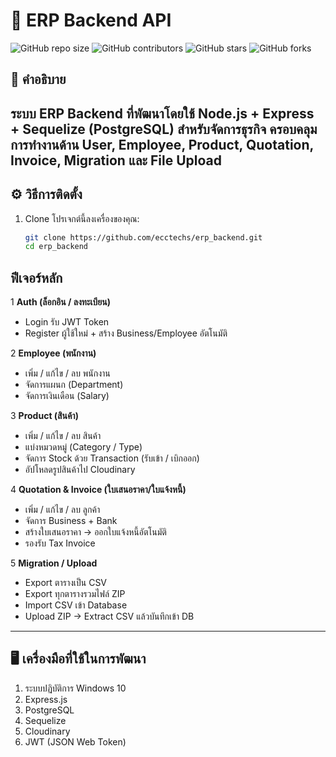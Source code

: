 # 🚀 ERP Backend API

![GitHub repo size](https://img.shields.io/github/repo-size/username/repo-name)
![GitHub contributors](https://img.shields.io/github/contributors/username/repo-name)
![GitHub stars](https://img.shields.io/github/stars/username/repo-name?style=social)
![GitHub forks](https://img.shields.io/github/forks/username/repo-name?style=social)

## 📖 คำอธิบาย

ระบบ ERP Backend ที่พัฒนาโดยใช้ Node.js + Express + Sequelize (PostgreSQL) สำหรับจัดการธุรกิจ ครอบคลุมการทำงานด้าน User, Employee, Product, Quotation, Invoice, Migration และ File Upload
---

## ⚙️ วิธีการติดตั้ง

1. Clone โปรเจกต์นี้ลงเครื่องของคุณ:
   ```bash 
   git clone https://github.com/ecctechs/erp_backend.git
   cd erp_backend


## ฟีเจอร์หลัก

  1 **Auth (ล็อกอิน / ลงทะเบียน)**  
  - Login รับ JWT Token  
  - Register ผู้ใช้ใหม่ + สร้าง Business/Employee อัตโนมัติ  

  2 **Employee (พนักงาน)**  
  - เพิ่ม / แก้ไข / ลบ พนักงาน  
  - จัดการแผนก (Department)  
  - จัดการเงินเดือน (Salary)  

  3 **Product (สินค้า)**  
  - เพิ่ม / แก้ไข / ลบ สินค้า  
  - แบ่งหมวดหมู่ (Category / Type)  
  - จัดการ Stock ด้วย Transaction (รับเข้า / เบิกออก)  
  - อัปโหลดรูปสินค้าไป Cloudinary  

  4 **Quotation & Invoice (ใบเสนอราคา/ใบแจ้งหนี้)**  
  - เพิ่ม / แก้ไข / ลบ ลูกค้า  
  - จัดการ Business + Bank  
  - สร้างใบเสนอราคา → ออกใบแจ้งหนี้อัตโนมัติ  
  - รองรับ Tax Invoice  

  5 **Migration / Upload**  
  - Export ตารางเป็น CSV  
  - Export ทุกตารางรวมไฟล์ ZIP  
  - Import CSV เข้า Database  
  - Upload ZIP → Extract CSV แล้วบันทึกเข้า DB  

---


## 🖥️ เครื่องมือที่ใช้ในการพัฒนา

1. ระบบปฏิบัติการ Windows 10
2. Express.js 
3. PostgreSQL
4. Sequelize
5. Cloudinary
6. JWT (JSON Web Token)


